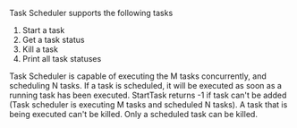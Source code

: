 Task Scheduler supports the following tasks
1. Start a task
2. Get a task status
3. Kill a task
4. Print all task statuses

Task Scheduler is capable of executing the M tasks concurrently, and scheduling N tasks. If a task is scheduled, it will be executed as soon as a running task has been executed.
StartTask returns -1 if task can't be added (Task scheduler is executing M tasks and scheduled N tasks). A task that is being executed can't be killed. Only a scheduled task can be killed.